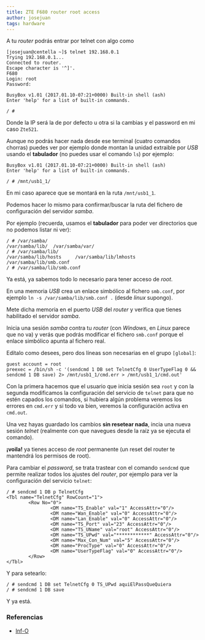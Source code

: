 ```yaml
---
title: ZTE F680 router root access
author: josejuan
tags: hardware
---
```


A tu _router_ podrás entrar por telnet con algo como

```text
[josejuan@centella ~]$ telnet 192.168.0.1
Trying 192.168.0.1...
Connected to router.
Escape character is '^]'.
F680
Login: root
Password:

BusyBox v1.01 (2017.01.10-07:21+0000) Built-in shell (ash)
Enter 'help' for a list of built-in commands.

/ #
```

Donde la IP será la de por defecto u otra si la cambias y el password en mi caso `Zte521`.

Aunque no podrás hacer nada desde ese terminal (cuatro comandos chorras) puedes ver por ejemplo donde montan la unidad extraible por _USB_ usando el **tabulador** (no puedes usar el comando `ls`) por ejemplo:

```text
BusyBox v1.01 (2017.01.10-07:21+0000) Built-in shell (ash)
Enter 'help' for a list of built-in commands.

/ # /mnt/usb1_1/
```

En mi caso aparece que se montará en la ruta `/mnt/usb1_1`.

Podemos hacer lo mismo para confirmar/buscar la ruta del fichero de configuración del servidor _samba_.

Por ejemplo (recuerda, usamos el **tabulador** para poder ver directorios que no podemos listar ni ver):

```text
/ # /var/samba/
/var/samba/lib/  /var/samba/var/
/ # /var/samba/lib/
/var/samba/lib/hosts     /var/samba/lib/lmhosts   /var/samba/lib/smb.conf
/ # /var/samba/lib/smb.conf
```

Ya está, ya sabemos todo lo necesario para tener acceso de _root_.

En una memoria _USB_ crea un enlace simbólico al fichero `smb.conf`, por ejemplo `ln -s /var/samba/lib/smb.conf .` (desde _linux_ supongo).

Mete dicha memoria en el puerto _USB_ del _router_ y verifica que tienes habilitado el servidor _samba_.

Inicia una sesión _samba_ contra tu _router_ (con _Windows_, en _Linux_ parece que no va) y verás que podrás modificar el fichero `smb.conf` porque el enlace simbólico apunta al fichero real.

Edítalo como desees, pero dos líneas son necesarias en el grupo `[global]`:

```text
guest account = root
preexec = /bin/sh -c '(sendcmd 1 DB set TelnetCfg 0 UserTypeFlag 0 && sendcmd 1 DB save) 2> /mnt/usb1_1/cmd.err > /mnt/usb1_1/cmd.out'
```

Con la primera hacemos que el usuario que inicia sesión sea `root` y con la segunda modificamos la configuración del servicio de `telnet` para que no estén capados los comandos, si hubiera algún problema veremos los errores en `cmd.err` y si todo va bien, veremos la configuración activa en `cmd.out`.

Una vez hayas guardado los cambios **sin resetear nada**, incia una nueva sesión _telnet_ (realmente con que navegues desde la raíz ya se ejecuta el comando).

**¡voila!** ya tienes acceso de _root_ permanente (un reset del router te mantendrá los permisos de root).

Para cambiar el _password_, se trata trastear con el comando `sendcmd` que permite realizar todos los ajustes del _router_, por ejemplo para ver la configuración del servicio `telnet`:

```text
/ # sendcmd 1 DB p TelnetCfg
<Tbl name="TelnetCfg" RowCount="1">
        <Row No="0">
                <DM name="TS_Enable" val="1" AccessAttr="0"/>
                <DM name="Wan_Enable" val="0" AccessAttr="0"/>
                <DM name="Lan_Enable" val="0" AccessAttr="0"/>
                <DM name="TS_Port" val="23" AccessAttr="0"/>
                <DM name="TS_UName" val="root" AccessAttr="0"/>
                <DM name="TS_UPwd" val="************" AccessAttr="0"/>
                <DM name="Max_Con_Num" val="5" AccessAttr="0"/>
                <DM name="ProcType" val="0" AccessAttr="0"/>
                <DM name="UserTypeFlag" val="0" AccessAttr="0"/>
        </Row>
</Tbl>
```

Y para setearlo:

```text
/ # sendcmd 1 DB set TelnetCfg 0 TS_UPwd aquiElPassQueQuiera
/ # sendcmd 1 DB save
```

Y ya está.

### Referencias

* [Inf-O](https://blog.eth1.es/2017/02/18/desbloqueando-el-router-zte-f680/)

